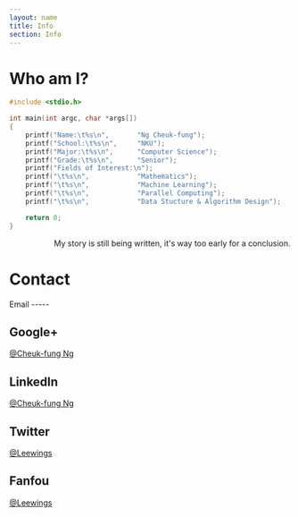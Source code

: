 ```yaml
---
layout: name
title: Info
section: Info
---
```


Who am I?
=========
~~~ c
#include <stdio.h>

int main(int argc, char *args[])
{
    printf("Name:\t%s\n",       "Ng Cheuk-fung");
    printf("School:\t%s\n",     "NKU");
    printf("Major:\t%s\n",      "Computer Science");
    printf("Grade:\t%s\n",      "Senior");
    printf("Fields of Interest:\n");
    printf("\t%s\n",            "Mathematics");
    printf("\t%s\n",            "Machine Learning");
    printf("\t%s\n",            "Parallel Computing");
    printf("\t%s\n",            "Data Stucture & Algorithm Design");

    return 0;
}
~~~

<p style="text-align:right">My story is still being written, it's way too early for a conclusion.</p>


Contact
=======
<div class="section" markdown="1">
Email
-----
<leewings.ac@gmail.com>

Google+
-------
[@Cheuk-fung Ng](https://plus.google.com/u/1/104783355672665340955/about)

LinkedIn
--------
[@Cheuk-fung Ng](https://www.linkedin.com/pub/cheuk-fung-ng/78/37/374)

Twitter
-------
[@Leewings](https://twitter.com/leewings)

Fanfou
------
[@Leewings](http://fanfou.com/凌风行)
</div>
